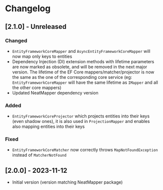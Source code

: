 # Changelog

## [2.1.0] - Unreleased

### Changed

- `EntityFrameworkCoreMapper` and `AsyncEntityFrameworkCoreMapper` will now map only keys to entities
- Dependency Injection (DI) extension methods with lifetime parameters are now marked as obsolete, 
and will be removed in the next major version. The lifetime of the EF Core mappers/matcher/projector
is now the same as the one of the corresponding core service (eg: `EntityFrameworkCoreMapper` will have
the same lifetime as `IMapper` and all the other core mappers)
- Updated NeatMapper dependency version

### Added

- `EntityFrameworkCoreProjector` which projects entities into their keys (even shadow ones),
it is also used in `ProjectionMapper` and enables also mapping entities into their keys

### Fixed

- `EntityFrameworkCoreMatcher` now correctly throws `MapNotFoundException` instead of `MatcherNotFound`

## [2.0.0] - 2023-11-12

- Initial version (version matching NeatMapper package)